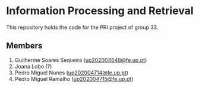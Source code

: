 # Information Processing and Retrieval

This repository holds the code for the PRI project of group 33.

## Members

1. Guilherme Soares Sequeira (<up202004648@fe.up.pt>)
2. Joana Lobo (?)
3. Pedro Miguel Nunes (<up202004714@fe.up.pt>)
4. Pedro Miguel Ramalho (<up202004715@fe.up.pt>)
